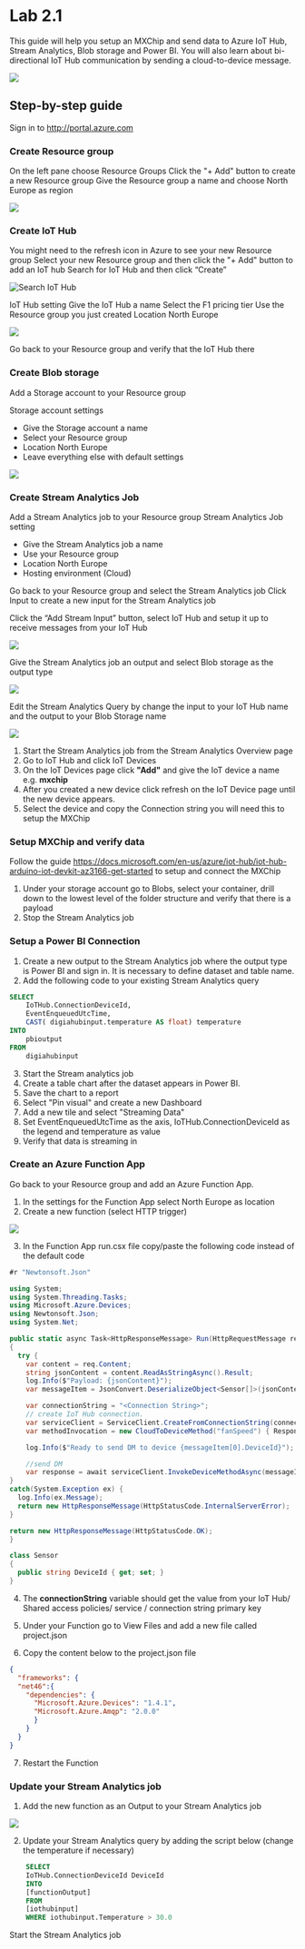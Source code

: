 ﻿
# Lab 2.1
This guide will help you setup an MXChip and send data to Azure IoT Hub, Stream Analytics, Blob storage and Power BI. You will also learn about bi-directional IoT Hub communication by sending a cloud-to-device message.

![](images/d2c_c2d.png )

## Step-by-step guide
Sign in to <http://portal.azure.com>

### Create Resource group
On the left pane choose Resource Groups
Click the "+ Add" button to create a new Resource group
Give the Resource group a name and choose North Europe as region

![](images/Create_resourcegroup.PNG)

### Create IoT Hub
You might need to the refresh icon in Azure to see your new Resource group
Select your new Resource group and then click the "+ Add" button to add an IoT hub
Search for IoT Hub and then click “Create”

![](images/Search_IotHub.PNG "Search IoT Hub")

IoT Hub setting
Give the IoT Hub a name 
Select the F1 pricing tier
Use the Resource group you just created
Location North Europe

![](images/Create_IotHub.PNG)
 
Go back to your Resource group and verify that the IoT Hub there

### Create Blob storage
Add a Storage account to your Resource group
 
Storage account settings 
* Give the Storage account a name
* Select your Resource group
* Location North Europe
* Leave everything else with default settings

![](images/Create_StorageAccount.PNG)

### Create Stream Analytics Job

Add a Stream Analytics job to your Resource group
Stream Analytics Job setting
* Give the Stream Analytics job a name
* Use your Resource group
* Location North Europe
* Hosting environment (Cloud)
 
Go back to your Resource group and select the Stream Analytics job
Click Input to create a new input for the Stream Analytics job
 
Click the “Add Stream Input” button, select IoT Hub and setup it up to receive messages from your IoT Hub

![](images/StreamAnalytics_CreateInput.PNG)

Give the Stream Analytics job an output and select Blob storage as the output type

![](images/StreamAnalytics_SetupBlobStorage.PNG)
 
Edit the Stream Analytics Query by change the input to your IoT Hub name and the output to your Blob Storage name


![](images/StreamAnalytics_Query1.PNG)

 
1. Start the Stream Analytics job from the Stream Analytics Overview page
2. Go to IoT Hub and click IoT Devices
3. On the IoT Devices page click **"Add"** and give the IoT device a name e.g. **mxchip**
5. After you created a new device click refresh on the IoT Device page until the new device appears.
6. Select the device and copy the Connection string you will need this to setup the MXChip

### Setup MXChip and verify data
Follow the guide <https://docs.microsoft.com/en-us/azure/iot-hub/iot-hub-arduino-iot-devkit-az3166-get-started> to setup and connect the MXChip
1. Under your storage account go to Blobs, select your container, drill down to the lowest level of the folder structure and verify that there is a payload
4. Stop the Stream Analytics job

### Setup a Power BI Connection

1. Create a new output to the Stream Analytics job where the output type is Power BI and sign in. It is necessary to define dataset and table name.
2. Add the following code to your existing Stream Analytics query
```sql
SELECT
    IoTHub.ConnectionDeviceId,
    EventEnqueuedUtcTime,
    CAST( digiahubinput.temperature AS float) temperature
INTO
    pbioutput
FROM
    digiahubinput
```

3. Start the Stream analytics job
4. Create a table chart after the dataset appears in Power BI.
5. Save the chart to a report
6. Select "Pin visual" and create a new Dashboard
7. Add a new tile and select "Streaming Data"
8. Set EventEnqueuedUtcTime as the axis, IoTHub.ConnectionDeviceId as the legend and temperature as value
9. Verify that data is streaming in

### Create an Azure Function App

Go back to your Resource group and add an Azure Function App.
 
1. In the settings for the Function App select North Europe as location 
2. Create a new function (select HTTP trigger)

![](images/Create_NewFunction.PNG)

3. In the Function App run.csx file copy/paste the following code instead of the default code

```csharp
#r "Newtonsoft.Json"

using System;
using System.Threading.Tasks;
using Microsoft.Azure.Devices;
using Newtonsoft.Json;
using System.Net;

public static async Task<HttpResponseMessage> Run(HttpRequestMessage req, TraceWriter log)
{
  try {   
    var content = req.Content;
    string jsonContent = content.ReadAsStringAsync().Result;
    log.Info($"Payload: {jsonContent}");
    var messageItem = JsonConvert.DeserializeObject<Sensor[]>(jsonContent);

    var connectionString = "<Connection String>";
    // create IoT Hub connection.
    var serviceClient = ServiceClient.CreateFromConnectionString(connectionString, Microsoft.Azure.Devices.TransportType.Amqp);
    var methodInvocation = new CloudToDeviceMethod("fanSpeed") { ResponseTimeout = TimeSpan.FromSeconds(10) };

    log.Info($"Ready to send DM to device {messageItem[0].DeviceId}");

    //send DM
    var response = await serviceClient.InvokeDeviceMethodAsync(messageItem[0].DeviceId, methodInvocation);
}
catch(System.Exception ex) {
  log.Info(ex.Message);
  return new HttpResponseMessage(HttpStatusCode.InternalServerError);
}

return new HttpResponseMessage(HttpStatusCode.OK);
}

class Sensor
{
  public string DeviceId { get; set; }
}
```

4. The **connectionString** variable should get the value from your IoT Hub/ Shared access policies/ service / connection string primary key

5. Under your Function go to View Files and add a new file called project.json
6. Copy the content below to the project.json file

```json
{
  "frameworks": {
  "net46":{
    "dependencies": {
      "Microsoft.Azure.Devices": "1.4.1",
      "Microsoft.Azure.Amqp": "2.0.0"
      }
    }
  }
}
```

7. Restart the Function

### Update your Stream Analytics job

1. Add the new function as an Output to your Stream Analytics job

![](images/StreamAnalytics_SetupFunction.PNG)

2. Update your Stream Analytics query by adding the script below (change the temperature if necessary)

```sql
    SELECT 
    IoTHub.ConnectionDeviceId DeviceId
    INTO
    [functionOutput]
    FROM 
    [iothubinput]
    WHERE iothubinput.Temperature > 30.0
```


Start the Stream Analytics job
